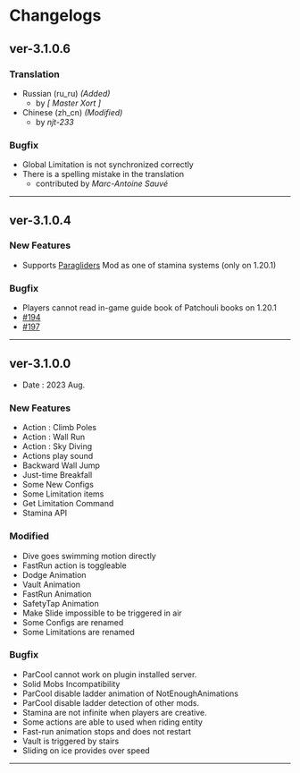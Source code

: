 # Changelogs

## ver-3.1.0.6

### Translation

- Russian (ru_ru) *(Added)*
  - by *[ Master Xort ]*
- Chinese (zh_cn) *(Modified)*
    - by *njt-233*

### Bugfix

- Global Limitation is not synchronized correctly
- There is a spelling mistake in the translation
  - contributed by *Marc-Antoine Sauvé*

---

## ver-3.1.0.4

### New Features

- Supports [Paragliders](https://www.curseforge.com/minecraft/mc-mods/paragliders) Mod as one of stamina systems (only
  on 1.20.1)

### Bugfix

- Players cannot read in-game guide book of Patchouli books on 1.20.1
- [#194](https://github.com/alRex-U/ParCool/issues/194)
- [#197](https://github.com/alRex-U/ParCool/issues/197)

---

## ver-3.1.0.0

- Date : 2023 Aug.

### New Features

- Action : Climb Poles
- Action : Wall Run
- Action : Sky Diving
- Actions play sound
- Backward Wall Jump
- Just-time Breakfall
- Some New Configs
- Some Limitation items
- Get Limitation Command
- Stamina API

### Modified

- Dive goes swimming motion directly
- FastRun action is toggleable
- Dodge Animation
- Vault Animation
- FastRun Animation
- SafetyTap Animation
- Make Slide impossible to be triggered in air
- Some Configs are renamed
- Some Limitations are renamed

### Bugfix

- ParCool cannot work on plugin installed server.
- Solid Mobs Incompatibility
- ParCool disable ladder animation of NotEnoughAnimations
- ParCool disable ladder detection of other mods.
- Stamina are not infinite when players are creative.
- Some actions are able to used when riding entity
- Fast-run animation stops and does not restart
- Vault is triggered by stairs
- Sliding on ice provides over speed

---
